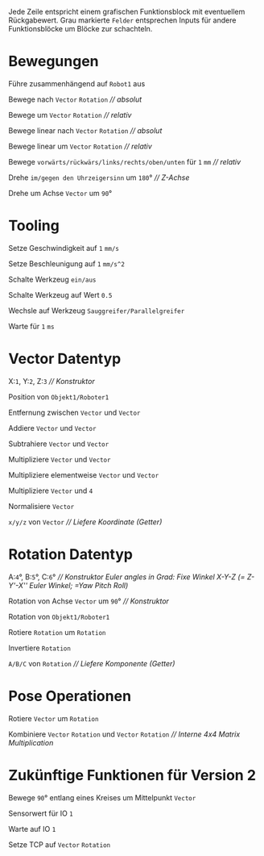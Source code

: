 Jede Zeile entspricht einem grafischen Funktionsblock mit eventuellem Rückgabewert. Grau markierte `Felder` entsprechen Inputs für andere Funktionsblöcke um Blöcke zur schachteln.

# Bewegungen

Führe zusammenhängend auf `Robot1` aus

Bewege nach `Vector` `Rotation` *// absolut*

Bewege um `Vector` `Rotation` *// relativ*

Bewege linear nach `Vector` `Rotation` *// absolut*

Bewege linear um `Vector` `Rotation` *// relativ*

Bewege `vorwärts/rückwärs/links/rechts/oben/unten` für `1` `mm` *// relativ*

Drehe `im/gegen den Uhrzeigersinn` um `180`° *// Z-Achse*

Drehe um Achse `Vector` um `90`°

# Tooling

Setze Geschwindigkeit auf `1` `mm/s`

Setze Beschleunigung auf `1` `mm/s^2`

Schalte Werkzeug `ein/aus`

Schalte Werkzeug auf Wert `0.5`

Wechsle auf Werkzeug `Sauggreifer/Parallelgreifer`

Warte für `1` `ms`

# Vector Datentyp

X:`1`, Y:`2`, Z:`3` *// Konstruktor*

Position von `Objekt1/Roboter1`

Entfernung zwischen `Vector` und `Vector`

Addiere `Vector` und `Vector`

Subtrahiere `Vector` und `Vector`

Multipliziere `Vector` und `Vector`

Multipliziere elementweise `Vector` und `Vector`

Multipliziere `Vector` und `4`

Normalisiere `Vector`

`x/y/z` von `Vector` *// Liefere Koordinate (Getter)*

# Rotation Datentyp

A:`4`°, B:`5`°, C:`6`° *// Konstruktor Euler angles in Grad: Fixe Winkel X-Y-Z (= Z-Y'-X'' Euler Winkel; =Yaw Pitch Roll)*

Rotation von Achse `Vector` um `90`° *// Konstruktor*

Rotation von `Objekt1/Roboter1`

Rotiere `Rotation` um `Rotation`

Invertiere `Rotation`

`A/B/C` von `Rotation` *// Liefere Komponente (Getter)*

# Pose Operationen

Rotiere `Vector` um `Rotation`

Kombiniere `Vector` `Rotation` und `Vector` `Rotation` *// Interne 4x4 Matrix Multiplication*

# Zukünftige Funktionen für Version 2

Bewege `90`° entlang eines Kreises um Mittelpunkt `Vector`

Sensorwert für IO `1`

Warte auf IO `1`

Setze TCP auf `Vector` `Rotation`
